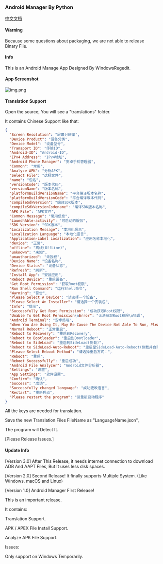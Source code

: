 ### Android Manager By Python

[中文文档](/README_ZH-CN.md)

#### Warning
Because some questions about packaging, we are not able to release Binary File.

#### Info
This is an Android Manage App Designed By WindowsRegedit.

#### App Screenshot
![img.png](https://fastly.jsdelivr.net/gh/WindowsRegedit/PythonAndroidPhoneManager@master/img.png)

#### Translation Support
Open the source, You will see a "translations" folder.

It contains Chinese Support like that:
```json
{
  "Screen Resolution": "屏幕分辨率",
  "Device Product": "设备分类",
  "Device Model": "设备型号",
  "Transport ID": "传输ID",
  "Android-ID": "Android-ID",
  "IPv4 Address": "IPv4地址",
  "Android Phone Manager": "安卓手机管理器",
  "Common": "常用",
  "Analyze APK": "分析APK",
  "Select File": "选择文件",
  "name": "包名",
  "versionCode": "版本代码",
  "versionName": "版本名称",
  "platformBuildVersionName": "平台编译版本名称",
  "platformBuildVersionCode": "平台编译版本代码",
  "compileSdkVersion": "编译SDK版本",
  "compileSdkVersionCodename": "编译SDK版本名称",
  "APK File": "APK文件",
  "Common Message": "常用信息",
  "LaunchAble-activity": "可启动的服务",
  "SDK Version": "SDK版本",
  "Localization Message": "本地化信息",
  "Localization Language": "本地化语言",
  "Application-Label Localization": "应用名称本地化",
  "device": "正常",
  "offline": "离线(OffLine)",
  "unknown": "未知",
  "unauthorized": "未授权",
  "Device Name": "设备名称",
  "Device Status": "设备状态",
  "Refresh": "刷新",
  "Install App": "安装应用",
  "Reboot Device": "重启设备",
  "Get Root Permission": "获取Root权限",
  "Run Shell Command": "运行Shell命令",
  "Warning": "警告",
  "Please Select A Device": "请选择一个设备",
  "Please Select An Installer": "请选择一个安装包",
  "Info": "提示",
  "Successfully Get Root Permission": "成功获取Root权限",
  "Unable To Get Root Permission\nError": "无法获取Root权限\n错误",
  "Android Terminal": "安卓终端",
  "When You Are Using It, May Be Cause The Device Not Able To Run, Please Use Carefully": "在使用过程中，有可能会导致设备无法正常运行，请谨慎使用",
  "Normal Reboot": "正常重启",
  "Reboot to Recovery": "重启到Recovery",
  "Reboot to Bootloader": "重启到Bootloader",
  "Reboot to SideLoad": "重启到SideLoad(侧载)",
  "Reboot to SideLoad-Auto-Reboot": "重启至SideLoad-Auto-Reboot(侧载并自动重启)",
  "Please Select Reboot Method": "请选择重启方式：",
  "Reboot": "重启",
  "Reboot Successfully": "重启成功",
  "Android File Analyzer": "Android文件分析器",
  "Settings": "设置",
  "App Settings": "软件设置",
  "Confirm": "确认",
  "Success": "成功",
  "Successfully changed language": "成功更改语言",
  "Restart": "重新启动",
  "Please restart the program": "请重新启动程序"
}
```
All the keys are needed for translation.

Save the new Translation Files FileName as "LanguageName.json",

The program will Detect It.

[Please Release Issues.]

#### Update Info
[Version 3.0]
After This Release, it needs internet connection to download ADB And AAPT Files,
But It uses less disk spaces.<br>

[Version 2.0]
Second Release!
It finally supports Multiple System.
(Like Windows, macOS and Linux)

[Version 1.0]
Android Manager First Release!

This is an important release.

It contains:

Translation Support.

APK / APEX File Install Support.

Analyze APK File Support.

Issues:

Only support on Windows Temporarily.